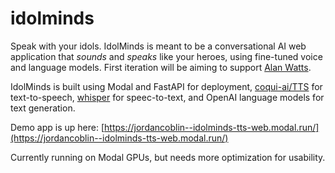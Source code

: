 # idolminds

Speak with your idols. IdolMinds is meant to be a conversational AI web application that _sounds_ and _speaks_ like your heroes, using fine-tuned voice and language models. First iteration will be aiming to support [Alan Watts](https://en.wikipedia.org/wiki/Alan_Watts).

IdolMinds is built using Modal and FastAPI for deployment, [coqui-ai/TTS](https://github.com/coqui-ai/TTS) for text-to-speech, [whisper](https://github.com/openai/whisper) for speec-to-text, and OpenAI language models for text generation.

Demo app is up here: [https://jordancoblin--idolminds-tts-web.modal.run/](https://jordancoblin--idolminds-tts-web.modal.run/)

Currently running on Modal GPUs, but needs more optimization for usability.



